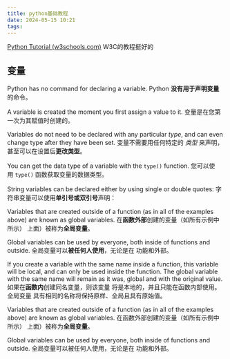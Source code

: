 ```yaml
---
title: python基础教程
date: 2024-05-15 10:21
tags:
---
```

[Python Tutorial (w3schools.com)](https://www.w3schools.com/python/default.asp) W3C的教程挺好的

## 变量

Python has no command for declaring a variable.
Python **没有用于声明变量**的命令。

A variable is created the moment you first assign a value to it.
变量是在您第一次为其赋值时创建的。

Variables do not need to be declared with any particular _type_, and can even change type after they have been set.
变量不需要用任何特定的 _类型_ 来声明，甚至可以在设置后**更改类型**。

You can get the data type of a variable with the `type()` function.
您可以使用 `type()` 函数获取变量的数据类型。

String variables can be declared either by using single or double quotes:
字符串变量可以使用**单引号或双引号**声明：

Variables that are created outside of a function (as in all of the examples above) are known as global variables.
在**函数外部**创建的变量（如所有示例中所示） 上面）被称为**全局变量**。

Global variables can be used by everyone, both inside of functions and outside.
全局变量可以**被任何人使用**，无论是在 功能和外部。

If you create a variable with the same name inside a function, this variable will be local, and can only be used inside the function. The global variable with the same name will remain as it was, global and with the original value.
如果在**函数内**创建同名变量，则该变量 将是本地的，并且只能在函数内部使用。全局变量 具有相同的名称将保持原样、全局且具有原始值。

Variables that are created outside of a function (as in all of the examples above) are known as global variables.
在函数外部创建的变量（如所有示例中所示） 上面）被称为**全局变量**。

Global variables can be used by everyone, both inside of functions and outside.
全局变量可以被任何人使用，无论是在 功能和外部。